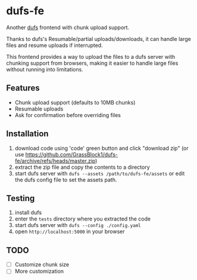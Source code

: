 # dufs-fe
Another [dufs](https://github.com/sigoden/dufs) frontend with chunk upload support.

Thanks to dufs's Resumable/partial uploads/downloads, it can handle large files and resume uploads if interrupted.

This frontend provides a way to upload the files to a dufs server with chunking support from browsers, making it easier to handle large files without running into limitations.

## Features
- Chunk upload support (defaults to 10MB chunks)
- Resumable uploads
- Ask for confirmation before overriding files

## Installation
1. download code using 'code' green button and click "download zip" (or use https://github.com/GrassBlock1/dufs-fe/archive/refs/heads/master.zip)
2. extract the zip file and copy the contents to a directory
3. start dufs server with `dufs --assets /path/to/dufs-fe/assets` or edit the dufs config file to set the assets path.

## Testing
1. install dufs
2. enter the `tests` directory where you extracted the code
3. start dufs server with `dufs --config ./config.yaml`
4. open `http://localhost:5000` in your browser

## TODO
- [ ] Customize chunk size
- [ ] More customization